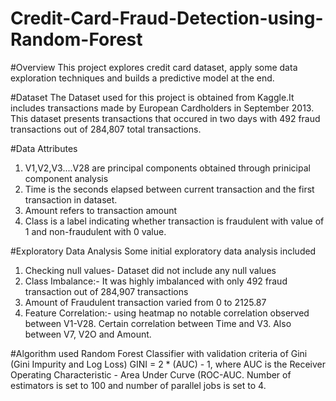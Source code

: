 # Credit-Card-Fraud-Detection-using-Random-Forest
#Overview
This project explores credit card dataset, apply some data exploration techniques and builds a predictive model at the end. 

#Dataset
The Dataset used for this project is obtained from Kaggle.It includes transactions made by European Cardholders in September 2013. This dataset presents transactions that occured in two days with 492 fraud transactions out of 284,807 total transactions. 

#Data Attributes 
1. V1,V2,V3....V28 are principal components obtained through prinicipal component analysis
2. Time is the seconds elapsed between current transaction and the first transaction in dataset.
3. Amount refers to transaction amount
4. Class is a label indicating whether transaction is fraudulent with value of 1 and non-fraudulent with 0 value.

#Exploratory Data Analysis 
Some initial exploratory data analysis included 
1. Checking null values- Dataset did not include any null values
2. Class Imbalance:- It was highly imbalanced with only 492 fraud transaction out of 284,907 transactions
3. Amount of Fraudulent transaction varied from 0 to 2125.87
4. Feature Correlation:- using heatmap no notable correlation observed between V1-V28. Certain correlation between Time and V3. Also between V7, V2O and Amount.

#Algorithm used
Random Forest Classifier with validation criteria of Gini (Gini Impurity and Log Loss) GINI = 2 * (AUC) - 1, where AUC is the Receiver Operating Characteristic - Area Under Curve (ROC-AUC. Number of estimators is set to 100 and number of parallel jobs is set to 4.

